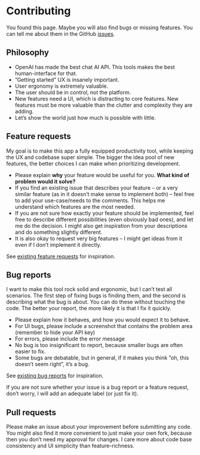 # Contributing

You found this page. Maybe you will also find bugs or missing features. You can tell me about them in the GitHub [issues](https://github.com/felixbade/chatgpt-web-ui/issues).

## Philosophy
- OpenAI has made the best chat AI API. This tools makes the best human-interface for that.
- ”Getting started” UX is insanely important.
- User ergonomy is extremely valuable.
- The user should be in control, not the platform.
- New features need a UI, which is distracting to core features. New features must be more valuable than the clutter and complexity they are adding.
- Let’s show the world just how much is possible with little.

## Feature requests
My goal is to make this app a fully equipped productivity tool, while keeping the UX and codebase super simple. The bigger the idea pool of new features, the better choices I can make when prioritizing development.
- Please explain **why** your feature would be useful for you. **What kind of problem would it solve?**
- If you find an existing issue that describes your feature – or a very similar feature (as in it doesn’t make sense to implement both) – feel free to add your use-case/needs to the comments. This helps me understand which features are the most needed.
- If you are not sure how exactly your feature should be implemented, feel free to describe different possibilities (even obviously bad ones), and let me do the decision. I might also get inspiration from your descriptions and do something slightly different.
- It is also okay to request very big features – I might get ideas from it even if I don’t implement it directly.

See [existing feature requests](https://github.com/felixbade/chatgpt-web-ui/issues?q=is%3Aissue+label%3Aenhancement) for inspiration.

## Bug reports
I want to make this tool rock solid and ergonomic, but I can’t test all scenarios. The first step of fixing bugs is finding them, and the second is describing what the bug is about. You can do these without touching the code. The better your report, the more likely it is that I fix it quickly.

- Please explain how it behaves, and how you would expect it to behave.
- For UI bugs, please include a screenshot that contains the problem area (remember to hide your API key)
- For errors, please include the error message
- No bug is too insignificant to report, because smaller bugs are often easier to fix.
- Some bugs are debatable, but in general, if it makes you think ”oh, this doesn’t seem right”, it’s a bug.

See [existing bug reports](https://github.com/felixbade/chatgpt-web-ui/issues?q=is%3Aissue+label%3Abug+) for inspiration.

If you are not sure whether your issue is a bug report or a feature request, don’t worry, I will add an adequate label (or just fix it).

## Pull requests
Please make an issue about your improvement before submitting any code. You might also find it more convenient to just make your own fork, because then you don’t need my approval for changes. I care more about code base consistency and UI simplicity than feature-richness.
